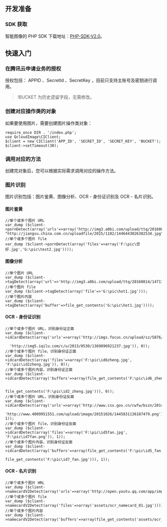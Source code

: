 
## 开发准备
### SDK 获取
智能图像的 PHP SDK 下载地址：[PHP-SDK-V2.0](https://github.com/tencentyun/image-php-sdk-v2.0)。
## 快速入门

### 在腾讯云申请业务的授权
授权包括： APPID 、SecretId 、SecretKey ，目前只支持主账号及密钥进行调用。
>!BUCKET 为历史遗留字段，无需修改。

### 创建对应操作类的对象
如果要使用图片，需要创建图片操作类对象：
```
require_once DIR . '/index.php';
use QcloudImage\CIClient;
$client = new CIClient('APP_ID', 'SECRET_ID', 'SECRET_KEY', 'BUCKET');
$client->setTimeout(30);
```
### 调用对应的方法
创建完对象后，您可以根据实际需求调用对应的操作方法。
### 图片识别
图片识别包括：图片鉴黄、图像分析、OCR - 身份证识别及 OCR - 名片识别。
#### 图片鉴黄
```
//单个或多个图片 URL
var_dump ($client->pornDetect(array('urls'=>array('http://img3.a0bi.com/upload/ttq/20160814/1471155260063.png',
"http://jiangsu.china.com.cn/uploadfile/2015/1102/1446443026382534.jpg"))));
//单个或多个图片 file
var_dump ($client->pornDetect(array('files'=>array('F:\pic\您好.jpg','G:\pic\test2.jpg'))));
```
#### 图像分析
```
//单个图片 URL
var_dump ($client->tagDetect(array('url'=>'http://img3.a0bi.com/upload/ttq/20160814/1471155260063.png')));
//单个图片 file
var_dump ($client->tagDetect(array('file'=>'G:\pic\hot1.jpg')));
//单个图片内容
var_dump ($client->tagDetect(array('buffer'=>file_get_contents('G:\pic\hot1.jpg'))));
```
#### OCR - 身份证识别
```
//单个或多个图片 URL，识别身份证正面
var_dump ($client->idcardDetect(array('urls'=>array('http://imgs.focus.cn/upload/sz/5876/a_58758051.jpg',                                       								        'http://img5.iqilu.com/c/u/2013/0530/1369896921237.jpg')), 0));
//单个或多个图片 file，识别身份证正面
var_dump ($client->idcardDetect(array('files'=>array('F:\pic\id6zheng.jpg', 'F:\pic\id2zheng.jpg')), 0));
//单个或多个图片内容，识别身份证正面
var_dump ($client->idcardDetect(array('buffers'=>array(file_get_contents('F:\pic\id6_zheng.jpg'),                                                                
												    file_get_contents('F:\pic\id2_zheng.jpg'))), 0));
//单个或多个图片 URL，识别身份证反面
var_dump ($client->idcardDetect(array('urls'=>array('http://www.csx.gov.cn/cwfw/bszn/201403/W020121030349825312574.jpg',
                                                    'http://www.4009951551.com/upload/image/20151026/1445831136187479.png')), 1));
//单个或多个图片 file，识别身份证反面
var_dump ($client->idcardDetect(array('files'=>array('F:\pic\id5fan.jpg', 'F:\pic\id7fan.png')), 1));
//单个或多个图片内容，识别身份证反面
var_dump ($client->idcardDetect(array('buffers'=>array(file_get_contents('F:\pic\id5_fan.jpg'),
                                                       file_get_contents('F:\pic\id7_fan.jpg'))), 1));
```
#### OCR - 名片识别  
```
//单个或多个图片 HRL
var_dump ($client->namecardV2Detect(array('urls'=>array('http://open.youtu.qq.com/app/img/experience/char_general/ocr_namecard_01.jpg'))));
//单个或多个图片 file
var_dump ($client->namecardV2Detect(array('files'=>array('assets/ocr_namecard_01.jpg'))));
//单个或多个图片内容
var_dump ($client->namecardV2Detect(array('buffers'=>array(file_get_contents('assets/ocr_namecard_01.jpg')))));
```
